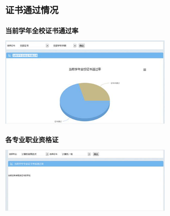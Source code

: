 # 证书通过情况




##   当前学年全校证书通过率 

![](/assets/image163.jpg)

##      各专业职业资格证 

![](/assets/image164.jpg)